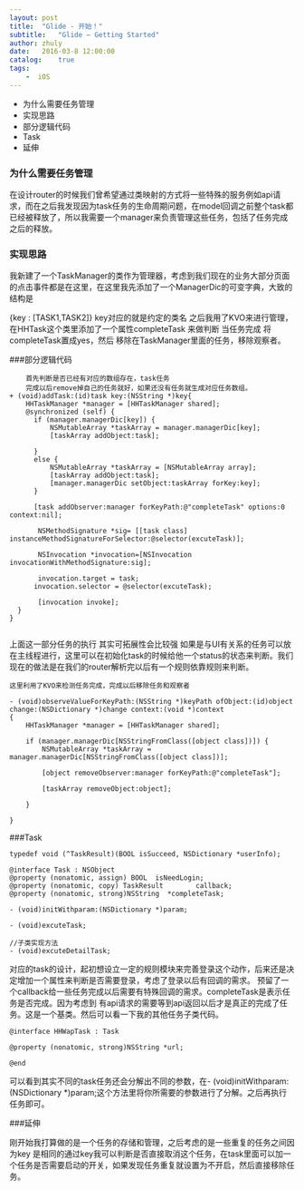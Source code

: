 ```yaml
---
layout: post
title:  "Glide - 开始！"
subtitle:   "Glide — Getting Started"
author: zhuly
date:   2016-03-8 12:00:00
catalog:    true
tags:
    -  iOS
---
```

- 为什么需要任务管理
- 实现思路
- 部分逻辑代码
- Task
- 延伸

### 为什么需要任务管理

在设计router的时候我们曾希望通过类映射的方式将一些特殊的服务例如api请求，而在之后我发现因为task任务的生命周期问题，在model回调之前整个task都已经被释放了，所以我需要一个manager来负责管理这些任务，包括了任务完成之后的释放。

### 实现思路

我新建了一个TaskManager的类作为管理器，考虑到我们现在的业务大部分页面的点击事件都是在这里，在这里我先添加了一个ManagerDic的可变字典，大致的结构是 

{key : [TASK1,TASK2]}  key对应的就是约定的类名 
之后我用了KVO来进行管理，在HHTask这个类里添加了一个属性completeTask 来做判断 当任务完成 将completeTask置成yes，然后 移除在TaskManager里面的任务，移除观察者。

###部分逻辑代码

```
    首先判断是否已经有对应的数组存在，task任务
    完成以后remove掉自己的任务就好，如果还没有任务就生成对应任务数组。
+ (void)addTask:(id)task key:(NSString *)key{
    HHTaskManager *manager = [HHTaskManager shared];
    @synchronized (self) {
      if (manager.managerDic[key]) {
          NSMutableArray *taskArray = manager.managerDic[key];
          [taskArray addObject:task];
        
      }
      else {
          NSMutableArray *taskArray = [NSMutableArray array];
          [taskArray addObject:task];
          [manager.managerDic setObject:taskArray forKey:key];
      }
    
      [task addObserver:manager forKeyPath:@"completeTask" options:0 context:nil];
	
	   NSMethodSignature *sig= [[task class] instanceMethodSignatureForSelector:@selector(excuteTask)];

       NSInvocation *invocation=[NSInvocation invocationWithMethodSignature:sig];
    
       invocation.target = task;
      invocation.selector = @selector(excuteTask);
    
       [invocation invoke];
  }
}
    
```

   上面这一部分任务的执行 其实可拓展性会比较强 如果是与UI有关系的任务可以放在主线程进行，这里可以在初始化task的时候给他一个status的状态来判断。我们现在的做法是在我们的router解析完以后有一个规则依靠规则来判断。


```
这里利用了KVO来检测任务完成，完成以后移除任务和观察者

- (void)observeValueForKeyPath:(NSString *)keyPath ofObject:(id)object change:(NSDictionary *)change context:(void *)context
{
    HHTaskManager *manager = [HHTaskManager shared];
    
    if (manager.managerDic[NSStringFromClass([object class])]) {
        NSMutableArray *taskArray = manager.managerDic[NSStringFromClass([object class])];

        [object removeObserver:manager forKeyPath:@"completeTask"];

        [taskArray removeObject:object];

    }
    
}

```

###Task

```
typedef void (^TaskResult)(BOOL isSucceed, NSDictionary *userInfo);

@interface Task : NSObject
@property (nonatomic, assign) BOOL  isNeedLogin;
@property (nonatomic, copy) TaskResult        callback;
@property (nonatomic, strong)NSString  *completeTask;

- (void)initWithparam:(NSDictionary *)param;

- (void)excuteTask;

//子类实现方法
- (void)excuteDetailTask;
```

对应的task的设计，起初想设立一定的规则模块来完善登录这个动作，后来还是决定增加一个属性来判断是否需要登录，考虑了登录以后有回调的需求。 预留了一个callback给一些任务完成以后需要有特殊回调的需求。completeTask是表示任务是否完成。因为考虑到 有api请求的需要等到api返回以后才是真正的完成了任务。这是一个基类。然后可以看一下我的其他任务子类代码。

```
@interface HHWapTask : Task

@property (nonatomic, strong)NSString *url;

@end
```
可以看到其实不同的task任务还会分解出不同的参数，在- (void)initWithparam:(NSDictionary *)param;这个方法里将你所需要的参数进行了分解。之后再执行任务即可。

###延伸

刚开始我打算做的是一个任务的存储和管理，之后考虑的是一些重复的任务之间因为key 是相同的通过key我可以判断是否直接取消这个任务，在task里面可以加一个任务是否需要启动的开关，如果发现任务重复就设置为不开启，然后直接移除任务。
